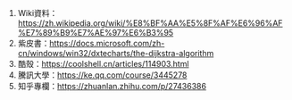 1. Wiki資料：https://zh.wikipedia.org/wiki/%E8%BF%AA%E5%8F%AF%E6%96%AF%E7%89%B9%E7%AE%97%E6%B3%95
2. 紫皮書：https://docs.microsoft.com/zh-cn/windows/win32/dxtecharts/the-dijkstra-algorithm
3. 酷殼：https://coolshell.cn/articles/114903.html
4. 騰訊大學：https://ke.qq.com/course/3445278
5. 知乎專欄：https://zhuanlan.zhihu.com/p/27436386